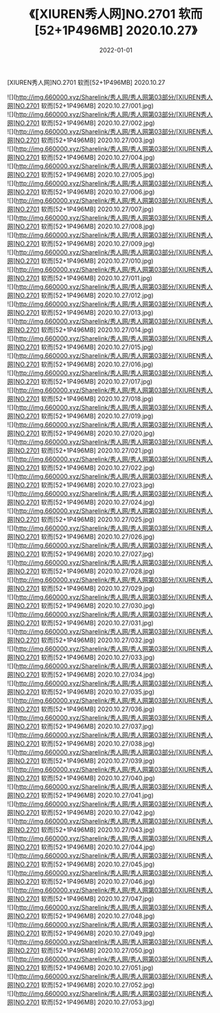 ﻿---
layout: post
title:  《[XIUREN秀人网]NO.2701 软而[52+1P496MB] 2020.10.27》
date:   2022-01-01
img: http://img.660000.xyz/Sharelink/秀人网/秀人网第03部分/[XIUREN秀人网]NO.2701 软而[52+1P496MB] 2020.10.27/000.jpg
categories: [美女, 清纯, 唯美]
---

[XIUREN秀人网]NO.2701 软而[52+1P496MB] 2020.10.27

 ![](http://img.660000.xyz/Sharelink/秀人网/秀人网第03部分/[XIUREN秀人网]NO.2701 软而[52+1P496MB] 2020.10.27/001.jpg) <br>![](http://img.660000.xyz/Sharelink/秀人网/秀人网第03部分/[XIUREN秀人网]NO.2701 软而[52+1P496MB] 2020.10.27/002.jpg) <br>![](http://img.660000.xyz/Sharelink/秀人网/秀人网第03部分/[XIUREN秀人网]NO.2701 软而[52+1P496MB] 2020.10.27/003.jpg) <br>![](http://img.660000.xyz/Sharelink/秀人网/秀人网第03部分/[XIUREN秀人网]NO.2701 软而[52+1P496MB] 2020.10.27/004.jpg) <br>![](http://img.660000.xyz/Sharelink/秀人网/秀人网第03部分/[XIUREN秀人网]NO.2701 软而[52+1P496MB] 2020.10.27/005.jpg) <br>![](http://img.660000.xyz/Sharelink/秀人网/秀人网第03部分/[XIUREN秀人网]NO.2701 软而[52+1P496MB] 2020.10.27/006.jpg) <br>![](http://img.660000.xyz/Sharelink/秀人网/秀人网第03部分/[XIUREN秀人网]NO.2701 软而[52+1P496MB] 2020.10.27/007.jpg) <br>![](http://img.660000.xyz/Sharelink/秀人网/秀人网第03部分/[XIUREN秀人网]NO.2701 软而[52+1P496MB] 2020.10.27/008.jpg) <br>![](http://img.660000.xyz/Sharelink/秀人网/秀人网第03部分/[XIUREN秀人网]NO.2701 软而[52+1P496MB] 2020.10.27/009.jpg) <br>![](http://img.660000.xyz/Sharelink/秀人网/秀人网第03部分/[XIUREN秀人网]NO.2701 软而[52+1P496MB] 2020.10.27/010.jpg) <br>![](http://img.660000.xyz/Sharelink/秀人网/秀人网第03部分/[XIUREN秀人网]NO.2701 软而[52+1P496MB] 2020.10.27/011.jpg) <br>![](http://img.660000.xyz/Sharelink/秀人网/秀人网第03部分/[XIUREN秀人网]NO.2701 软而[52+1P496MB] 2020.10.27/012.jpg) <br>![](http://img.660000.xyz/Sharelink/秀人网/秀人网第03部分/[XIUREN秀人网]NO.2701 软而[52+1P496MB] 2020.10.27/013.jpg) <br>![](http://img.660000.xyz/Sharelink/秀人网/秀人网第03部分/[XIUREN秀人网]NO.2701 软而[52+1P496MB] 2020.10.27/014.jpg) <br>![](http://img.660000.xyz/Sharelink/秀人网/秀人网第03部分/[XIUREN秀人网]NO.2701 软而[52+1P496MB] 2020.10.27/015.jpg) <br>![](http://img.660000.xyz/Sharelink/秀人网/秀人网第03部分/[XIUREN秀人网]NO.2701 软而[52+1P496MB] 2020.10.27/016.jpg) <br>![](http://img.660000.xyz/Sharelink/秀人网/秀人网第03部分/[XIUREN秀人网]NO.2701 软而[52+1P496MB] 2020.10.27/017.jpg) <br>![](http://img.660000.xyz/Sharelink/秀人网/秀人网第03部分/[XIUREN秀人网]NO.2701 软而[52+1P496MB] 2020.10.27/018.jpg) <br>![](http://img.660000.xyz/Sharelink/秀人网/秀人网第03部分/[XIUREN秀人网]NO.2701 软而[52+1P496MB] 2020.10.27/019.jpg) <br>![](http://img.660000.xyz/Sharelink/秀人网/秀人网第03部分/[XIUREN秀人网]NO.2701 软而[52+1P496MB] 2020.10.27/020.jpg) <br>![](http://img.660000.xyz/Sharelink/秀人网/秀人网第03部分/[XIUREN秀人网]NO.2701 软而[52+1P496MB] 2020.10.27/021.jpg) <br>![](http://img.660000.xyz/Sharelink/秀人网/秀人网第03部分/[XIUREN秀人网]NO.2701 软而[52+1P496MB] 2020.10.27/022.jpg) <br>![](http://img.660000.xyz/Sharelink/秀人网/秀人网第03部分/[XIUREN秀人网]NO.2701 软而[52+1P496MB] 2020.10.27/023.jpg) <br>![](http://img.660000.xyz/Sharelink/秀人网/秀人网第03部分/[XIUREN秀人网]NO.2701 软而[52+1P496MB] 2020.10.27/024.jpg) <br>![](http://img.660000.xyz/Sharelink/秀人网/秀人网第03部分/[XIUREN秀人网]NO.2701 软而[52+1P496MB] 2020.10.27/025.jpg) <br>![](http://img.660000.xyz/Sharelink/秀人网/秀人网第03部分/[XIUREN秀人网]NO.2701 软而[52+1P496MB] 2020.10.27/026.jpg) <br>![](http://img.660000.xyz/Sharelink/秀人网/秀人网第03部分/[XIUREN秀人网]NO.2701 软而[52+1P496MB] 2020.10.27/027.jpg) <br>![](http://img.660000.xyz/Sharelink/秀人网/秀人网第03部分/[XIUREN秀人网]NO.2701 软而[52+1P496MB] 2020.10.27/028.jpg) <br>![](http://img.660000.xyz/Sharelink/秀人网/秀人网第03部分/[XIUREN秀人网]NO.2701 软而[52+1P496MB] 2020.10.27/029.jpg) <br>![](http://img.660000.xyz/Sharelink/秀人网/秀人网第03部分/[XIUREN秀人网]NO.2701 软而[52+1P496MB] 2020.10.27/030.jpg) <br>![](http://img.660000.xyz/Sharelink/秀人网/秀人网第03部分/[XIUREN秀人网]NO.2701 软而[52+1P496MB] 2020.10.27/031.jpg) <br>![](http://img.660000.xyz/Sharelink/秀人网/秀人网第03部分/[XIUREN秀人网]NO.2701 软而[52+1P496MB] 2020.10.27/032.jpg) <br>![](http://img.660000.xyz/Sharelink/秀人网/秀人网第03部分/[XIUREN秀人网]NO.2701 软而[52+1P496MB] 2020.10.27/033.jpg) <br>![](http://img.660000.xyz/Sharelink/秀人网/秀人网第03部分/[XIUREN秀人网]NO.2701 软而[52+1P496MB] 2020.10.27/034.jpg) <br>![](http://img.660000.xyz/Sharelink/秀人网/秀人网第03部分/[XIUREN秀人网]NO.2701 软而[52+1P496MB] 2020.10.27/035.jpg) <br>![](http://img.660000.xyz/Sharelink/秀人网/秀人网第03部分/[XIUREN秀人网]NO.2701 软而[52+1P496MB] 2020.10.27/036.jpg) <br>![](http://img.660000.xyz/Sharelink/秀人网/秀人网第03部分/[XIUREN秀人网]NO.2701 软而[52+1P496MB] 2020.10.27/037.jpg) <br>![](http://img.660000.xyz/Sharelink/秀人网/秀人网第03部分/[XIUREN秀人网]NO.2701 软而[52+1P496MB] 2020.10.27/038.jpg) <br>![](http://img.660000.xyz/Sharelink/秀人网/秀人网第03部分/[XIUREN秀人网]NO.2701 软而[52+1P496MB] 2020.10.27/039.jpg) <br>![](http://img.660000.xyz/Sharelink/秀人网/秀人网第03部分/[XIUREN秀人网]NO.2701 软而[52+1P496MB] 2020.10.27/040.jpg) <br>![](http://img.660000.xyz/Sharelink/秀人网/秀人网第03部分/[XIUREN秀人网]NO.2701 软而[52+1P496MB] 2020.10.27/041.jpg) <br>![](http://img.660000.xyz/Sharelink/秀人网/秀人网第03部分/[XIUREN秀人网]NO.2701 软而[52+1P496MB] 2020.10.27/042.jpg) <br>![](http://img.660000.xyz/Sharelink/秀人网/秀人网第03部分/[XIUREN秀人网]NO.2701 软而[52+1P496MB] 2020.10.27/043.jpg) <br>![](http://img.660000.xyz/Sharelink/秀人网/秀人网第03部分/[XIUREN秀人网]NO.2701 软而[52+1P496MB] 2020.10.27/044.jpg) <br>![](http://img.660000.xyz/Sharelink/秀人网/秀人网第03部分/[XIUREN秀人网]NO.2701 软而[52+1P496MB] 2020.10.27/045.jpg) <br>![](http://img.660000.xyz/Sharelink/秀人网/秀人网第03部分/[XIUREN秀人网]NO.2701 软而[52+1P496MB] 2020.10.27/046.jpg) <br>![](http://img.660000.xyz/Sharelink/秀人网/秀人网第03部分/[XIUREN秀人网]NO.2701 软而[52+1P496MB] 2020.10.27/047.jpg) <br>![](http://img.660000.xyz/Sharelink/秀人网/秀人网第03部分/[XIUREN秀人网]NO.2701 软而[52+1P496MB] 2020.10.27/048.jpg) <br>![](http://img.660000.xyz/Sharelink/秀人网/秀人网第03部分/[XIUREN秀人网]NO.2701 软而[52+1P496MB] 2020.10.27/049.jpg) <br>![](http://img.660000.xyz/Sharelink/秀人网/秀人网第03部分/[XIUREN秀人网]NO.2701 软而[52+1P496MB] 2020.10.27/050.jpg) <br>![](http://img.660000.xyz/Sharelink/秀人网/秀人网第03部分/[XIUREN秀人网]NO.2701 软而[52+1P496MB] 2020.10.27/051.jpg) <br>![](http://img.660000.xyz/Sharelink/秀人网/秀人网第03部分/[XIUREN秀人网]NO.2701 软而[52+1P496MB] 2020.10.27/052.jpg) <br>![](http://img.660000.xyz/Sharelink/秀人网/秀人网第03部分/[XIUREN秀人网]NO.2701 软而[52+1P496MB] 2020.10.27/053.jpg) <br>